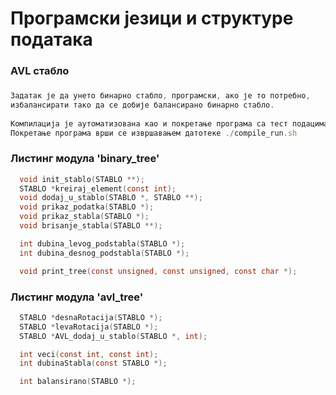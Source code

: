 # Програмски језици и структуре података
### AVL стабло
###
```javascript
Задатак је да унето бинарно стабло, програмски, ако је то потребно, 
избалансирати тако да се добије балансирано бинарно стабло.
  
Компилација је аутоматизована као и покретање програма са тест подацима.
Покретање програма врши се извршавањем датотеке ./compile_run.sh
```

### Листинг модула 'binary_tree'

```c
  void init_stablo(STABLO **);
  STABLO *kreiraj_element(const int);
  void dodaj_u_stablo(STABLO *, STABLO **);
  void prikaz_podatka(STABLO *);
  void prikaz_stabla(STABLO *);
  void brisanje_stabla(STABLO **);

  int dubina_levog_podstabla(STABLO *);
  int dubina_desnog_podstabla(STABLO *);

  void print_tree(const unsigned, const unsigned, const char *);
```

### Листинг модула 'avl_tree'

```c
  STABLO *desnaRotacija(STABLO *);
  STABLO *levaRotacija(STABLO *);
  STABLO *AVL_dodaj_u_stablo(STABLO *, int);

  int veci(const int, const int);
  int dubinaStabla(const STABLO *);

  int balansirano(STABLO *);
```
